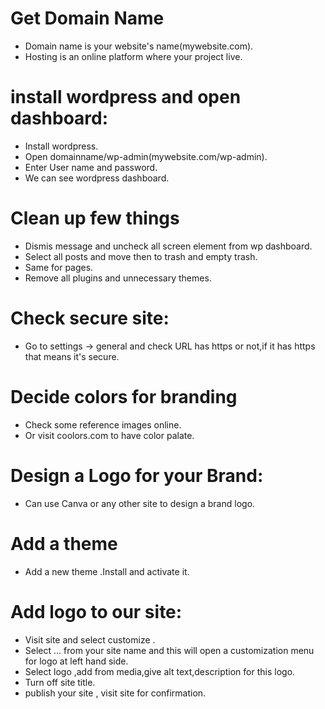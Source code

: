 
# Get Domain Name 
- Domain name is your website's name(mywebsite.com).
- Hosting is an online platform where your project live.

# install wordpress and open dashboard:
- Install wordpress.
- Open domainname/wp-admin(mywebsite.com/wp-admin).
- Enter User name and password.
- We can see wordpress dashboard.

# Clean up few things
- Dismis message and uncheck all screen element from wp dashboard.
- Select all posts and move then to trash and empty trash.
- Same for pages.
- Remove all plugins and unnecessary themes.

# Check secure site:
- Go to settings -> general and check URL has https or not,if it has https that means it's secure.

# Decide colors for branding
- Check some reference images online.
- Or visit coolors.com to have color palate.

# Design a Logo for your Brand:
- Can use Canva or any other site to design a brand logo.
  
# Add a theme 
- Add a new theme .Install and activate it.

# Add logo to our site:
- Visit site and select customize .
- Select ... from your site name and this will open a customization menu for logo at left hand side.
- Select logo ,add from media,give alt text,description for this logo.
- Turn off site title.
- publish your site , visit site for confirmation.

  
